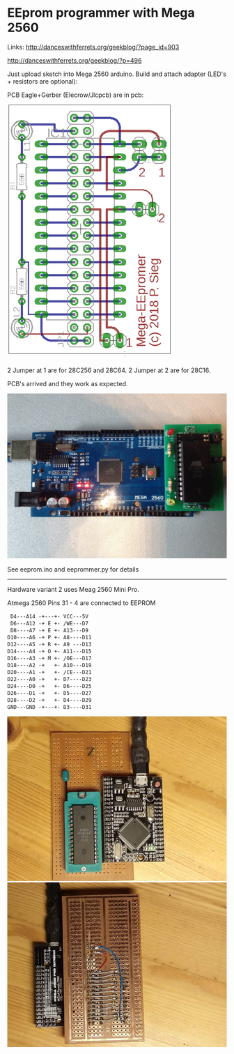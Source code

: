 # EEprom programmer with Mega 2560

Links:
http://danceswithferrets.org/geekblog/?page_id=903

http://danceswithferrets.org/geekblog/?p=496

Just upload sketch into Mega 2560 arduino.
Build and attach adapter (LED's + resistors are optional):

PCB Eagle+Gerber (Elecrow/Jlcpcb) are in pcb:

![PCB](/img/EEpromer.png)

2 Jumper at 1 are for 28C256 and 28C64.
2 Jumper at 2 are for 28C16.

PCB's arrived and they work as expected.

![JCLPCB](/img/EEprommer%20Adapter.jpeg)

See eeprom.ino and eeprommer.py for details

---
Hardware variant 2 uses Meag 2560 Mini Pro.

Atmega 2560 Pins 31 - 4 are connected to EEPROM
```
 D4---A14 -+---+- VCC---5V
 D6---A12 -+ E +- /WE---D7
 D8----A7 -+ E +- A13---D9
D10----A6 -+ P +- A8----D11
D12----A5 -+ R +- A9 ---D13
D14----A4 -+ O +- A11---D15
D16----A3 -+ M +- /OE---D17
D18----A2 -+   +- A10---D19
D20----A1 -+   +- /CE---D21
D22----A0 -+   +- D7----D23
D24----D0 -+   +- D6----D25
D26----D1 -+   +- D5----D27
D28----D2 -+   +- D4----D29
GND---GND -+---+- D3----D31
```
![img1](/img/IMG_20200125_221945.jpg)
![img1](/img/IMG_20200125_222004.jpg)

